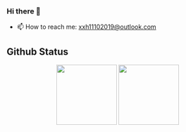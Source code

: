 ### Hi there 👋

- 📫 How to reach me: xxh11102019@outlook.com

## Github Status
<div align="center">
  <img height="137px" src="https://github-readme-stats.vercel.app/api?username=JerryX1110&hide_title=true&hide_border=true&show_icons=trueline_height=21&text_color=000&icon_color=000&bg_color=0,ea6161,ffc64d,fffc4d,52fa5a&theme=graywhite" />
  <img height="137px" src="https://github-readme-stats.vercel.app/api/top-langs/?username=JerryX1110&hide_title=true&hide_border=true&layout=compact&langs_count=6&text_color=000&icon_color=fff&bg_color=0,52fa5a,4dfcff,c64dff&theme=graywhite" />
</div>

<!--
**JerryX1110/JerryX1110** is a ✨ _special_ ✨ repository because its `README.md` (this file) appears on your GitHub profile.

Here are some ideas to get you started:

- 🔭 I’m currently working on Perception
- 🌱 I’m currently learning ...
- 👯 I’m looking to collaborate on ...
- 🤔 I’m looking for help with ...
- 💬 Ask me about ...
- 📫 How to reach me: ...
- 😄 Pronouns: ...
- ⚡ Fun fact: ...

## Frequent Used Language
[![Top Langs](https://github-readme-stats.vercel.app/api/top-langs/?username=JerryX1110)](https://github.com/RobertLuo1/github-readme-stats)
-->
